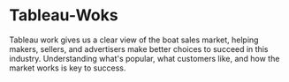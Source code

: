# Tableau-Woks
Tableau work gives us a clear view of the boat sales market, helping makers, sellers, and advertisers make better choices to succeed in this industry. Understanding what's popular, what customers like, and how the market works is key to success.
